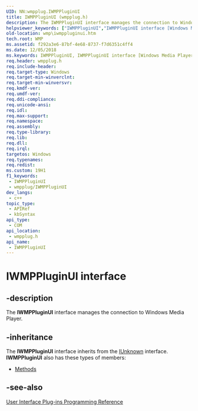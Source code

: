 ```yaml
---
UID: NN:wmpplug.IWMPPluginUI
title: IWMPPluginUI (wmpplug.h)
description: The IWMPPluginUI interface manages the connection to Windows Media Player.
helpviewer_keywords: ["IWMPPluginUI","IWMPPluginUI interface [Windows Media Player]","IWMPPluginUI interface [Windows Media Player]","described","IWMPPluginUIInterface","wmp.iwmppluginui","wmpplug/IWMPPluginUI"]
old-location: wmp\iwmppluginui.htm
tech.root: WMP
ms.assetid: f292a3e6-87bf-4e68-8737-f7d6351c4ff4
ms.date: 12/05/2018
ms.keywords: IWMPPluginUI, IWMPPluginUI interface [Windows Media Player], IWMPPluginUI interface [Windows Media Player],described, IWMPPluginUIInterface, wmp.iwmppluginui, wmpplug/IWMPPluginUI
req.header: wmpplug.h
req.include-header: 
req.target-type: Windows
req.target-min-winverclnt: 
req.target-min-winversvr: 
req.kmdf-ver: 
req.umdf-ver: 
req.ddi-compliance: 
req.unicode-ansi: 
req.idl: 
req.max-support: 
req.namespace: 
req.assembly: 
req.type-library: 
req.lib: 
req.dll: 
req.irql: 
targetos: Windows
req.typenames: 
req.redist: 
ms.custom: 19H1
f1_keywords:
 - IWMPPluginUI
 - wmpplug/IWMPPluginUI
dev_langs:
 - c++
topic_type:
 - APIRef
 - kbSyntax
api_type:
 - COM
api_location:
 - wmpplug.h
api_name:
 - IWMPPluginUI
---
```


# IWMPPluginUI interface


## -description

The <b>IWMPPluginUI</b> interface manages the connection to Windows Media Player.

## -inheritance

The <b>IWMPPluginUI</b> interface inherits from the <a href="/windows/desktop/api/unknwn/nn-unknwn-iunknown">IUnknown</a> interface. <b>IWMPPluginUI</b> also has these types of members:
<ul>
<li><a href="https://docs.microsoft.com/">Methods</a></li>
</ul>

## -see-also

<a href="/windows/desktop/WMP/user-interface-plug-ins-programming-reference">User Interface Plug-ins Programming Reference</a>
